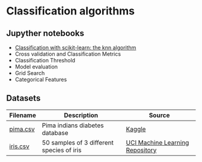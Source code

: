 # Classification algorithms

## Jupyther notebooks

- [Classification with scikit-learn: the knn algorithm](https://nbviewer.jupyter.org/github/um-perez-alvaro/Data-Science-Practice/blob/master/Classification/Part%20I.ipynb)
- Cross validation and Classification Metrics
- Classification Threshold
- Model evaluation
- Grid Search
- Categorical Features

## Datasets

Filename | Description |  Source
--- | --- |  --- 
[pima.csv](https://raw.githubusercontent.com/um-perez-alvaro/Data-Science-Practice/master/Data/pima.csv) | Pima indians diabetes database | [Kaggle](https://www.kaggle.com/uciml/pima-indians-diabetes-database)
[iris.csv](https://raw.githubusercontent.com/um-perez-alvaro/Data-Science-Practice/master/Data/iris.csv) | 50 samples of 3 different species of iris | [UCI Machine Learning Repository](https://archive.ics.uci.edu/ml/datasets/iris)
